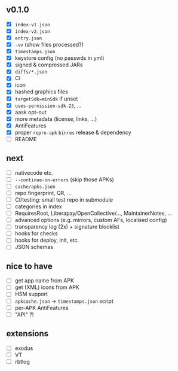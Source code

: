 ## v0.1.0

* [x] `index-v1.json`
* [x] `index-v2.json`
* [x] `entry.json`
* [x] `-vv` (show files processed?)
* [x] `timestamps.json`
* [x] keystore config (no passwds in yml)
* [x] signed & compressed JARs
* [x] `diffs/*.json`
* [x] CI
* [x] icon
* [x] hashed graphics files
* [x] `targetSdk=minSdk` if unset
* [x] `uses-permission-sdk-23`, ...
* [x] aask opt-out
* [x] more metadata (license, links, ...)
* [x] AntiFeatures
* [x] proper `repro-apk` `binres` release & dependency
* [ ] README

## next

* [ ] nativecode etc.
* [ ] `--continue-on-errors` (skip those APKs)
* [ ] `cache/apks.json`
* [ ] repo fingerprint, QR, ...
* [ ] CI/testing: small test repo in submodule
* [ ] categories in index
* [ ] RequiresRoot, Liberapay/OpenCollective/..., MaintainerNotes, ...
* [ ] advanced options (e.g. mirrors, custom AFs, localised config)
* [ ] transparency log (2x) + signature blocklist
* [ ] hooks for checks
* [ ] hooks for deploy, init, etc.
* [ ] JSON schemas

## nice to have

* [ ] get app name from APK
* [ ] get (XML) icons from APK
* [ ] HSM support
* [ ] `apkcache.json` -> `timestamps.json` script
* [ ] per-APK AntiFeatures
* [ ] "API" ?!

## extensions

* [ ] exodus
* [ ] VT
* [ ] rbtlog

